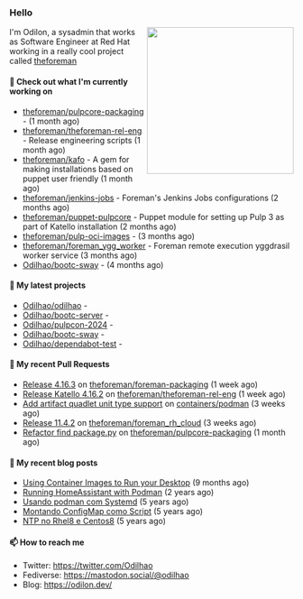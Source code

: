 ### Hello

<img align="right" src="https://avatars.githubusercontent.com/odilhao" width="260">

I'm Odilon, a sysadmin that works as Software Engineer at Red Hat working in a really cool project called [theforeman](https://theforeman.org/)

#### 👷 Check out what I'm currently working on

- [theforeman/pulpcore-packaging](https://github.com/theforeman/pulpcore-packaging) -  (1 month ago)
- [theforeman/theforeman-rel-eng](https://github.com/theforeman/theforeman-rel-eng) - Release engineering scripts (1 month ago)
- [theforeman/kafo](https://github.com/theforeman/kafo) - A gem for making installations based on puppet user friendly (1 month ago)
- [theforeman/jenkins-jobs](https://github.com/theforeman/jenkins-jobs) - Foreman&#39;s Jenkins Jobs configurations (2 months ago)
- [theforeman/puppet-pulpcore](https://github.com/theforeman/puppet-pulpcore) - Puppet module for setting up Pulp 3 as part of Katello installation (2 months ago)
- [theforeman/pulp-oci-images](https://github.com/theforeman/pulp-oci-images) -  (3 months ago)
- [theforeman/foreman_ygg_worker](https://github.com/theforeman/foreman_ygg_worker) - Foreman remote execution yggdrasil worker service (3 months ago)
- [Odilhao/bootc-sway](https://github.com/Odilhao/bootc-sway) -  (4 months ago)

#### 🌱 My latest projects

- [Odilhao/odilhao](https://github.com/Odilhao/odilhao) - 
- [Odilhao/bootc-server](https://github.com/Odilhao/bootc-server) - 
- [Odilhao/pulpcon-2024](https://github.com/Odilhao/pulpcon-2024) - 
- [Odilhao/bootc-sway](https://github.com/Odilhao/bootc-sway) - 
- [Odilhao/dependabot-test](https://github.com/Odilhao/dependabot-test) - 

#### 🔨 My recent Pull Requests

- [Release 4.16.3](https://github.com/theforeman/foreman-packaging/pull/12302) on [theforeman/foreman-packaging](https://github.com/theforeman/foreman-packaging) (1 week ago)
- [Release Katello 4.16.2](https://github.com/theforeman/theforeman-rel-eng/pull/504) on [theforeman/theforeman-rel-eng](https://github.com/theforeman/theforeman-rel-eng) (1 week ago)
- [Add artifact quadlet unit type support](https://github.com/containers/podman/pull/26624) on [containers/podman](https://github.com/containers/podman) (3 weeks ago)
- [Release 11.4.2](https://github.com/theforeman/foreman_rh_cloud/pull/1023) on [theforeman/foreman_rh_cloud](https://github.com/theforeman/foreman_rh_cloud) (3 weeks ago)
- [Refactor find package.py](https://github.com/theforeman/pulpcore-packaging/pull/2065) on [theforeman/pulpcore-packaging](https://github.com/theforeman/pulpcore-packaging) (1 month ago)

#### 📜 My recent blog posts

- [Using Container Images to Run your Desktop](https://odilon.dev/2024/10/29/building-a-desktop-with-bootc/) (9 months ago)
- [Running HomeAssistant with Podman](https://odilon.dev/2022/12/20/homeassistant-with-podman/) (2 years ago)
- [Usando podman com Systemd](https://odilon.dev/2020/06/30/usando-podman-com-systemd/) (5 years ago)
- [Montando ConfigMap como Script](https://odilon.dev/2020/03/08/montando-configmap-como-script/) (5 years ago)
- [NTP no Rhel8 e Centos8](https://odilon.dev/2019/09/17/2019-09-17-ntp-rhel8-centos8/) (5 years ago)


#### 📫 How to reach me

- Twitter: https://twitter.com/Odilhao
- Fediverse: https://mastodon.social/@odilhao
- Blog: https://odilon.dev/
